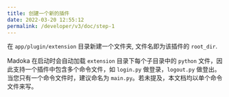 ```yaml
---
title: 创建一个新的插件
date: 2022-03-20 12:55:12
permalink: /developer/v3/doc/step-1
---
```


在 `app/plugin/extension` 目录新建一个文件夹, 文件名即为该插件的 `root_dir`.

Madoka 在启动时会自动加载 `extension` 目录下每个子目录中的 `python` 文件，因此支持一个插件中包含多个命令文件，如 `login.py` 做登录，`logout.py` 做登出。当您只有一个命令文件时，建议命名为 `main.py`。若未提及，本文档均以单个命令文件来写。

